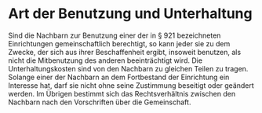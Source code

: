 # Art der Benutzung und Unterhaltung

Sind die Nachbarn zur Benutzung einer der in § 921 bezeichneten Einrichtungen gemeinschaftlich berechtigt, so kann jeder sie zu dem Zwecke, der sich aus ihrer Beschaffenheit ergibt, insoweit benutzen, als nicht die Mitbenutzung des anderen beeinträchtigt wird. Die Unterhaltungskosten sind von den Nachbarn zu gleichen Teilen zu tragen. Solange einer der Nachbarn an dem Fortbestand der Einrichtung ein Interesse hat, darf sie nicht ohne seine Zustimmung beseitigt oder geändert werden. Im Übrigen bestimmt sich das Rechtsverhältnis zwischen den Nachbarn nach den Vorschriften über die Gemeinschaft. 

